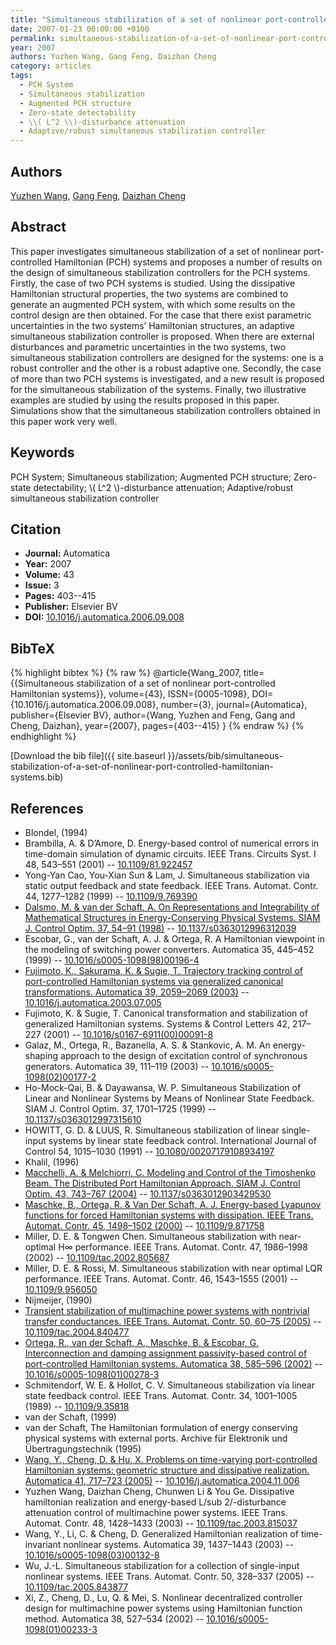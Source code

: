 ```yaml
---
title: "Simultaneous stabilization of a set of nonlinear port-controlled Hamiltonian systems"
date: 2007-01-23 00:00:00 +0100
permalink: simultaneous-stabilization-of-a-set-of-nonlinear-port-controlled-hamiltonian-systems
year: 2007
authors: Yuzhen Wang, Gang Feng, Daizhan Cheng
category: articles
tags:
  - PCH System
  - Simultaneous stabilization
  - Augmented PCH structure
  - Zero-state detectability
  - \\( L^2 \\)-disturbance attenuation
  - Adaptive/robust simultaneous stabilization controller
---
```

 
## Authors
[Yuzhen Wang](authors/yuzhen-wang), [Gang Feng](authors/gang-feng), [Daizhan Cheng](authors/daizhan-cheng)
 
## Abstract
This paper investigates simultaneous stabilization of a set of nonlinear port-controlled Hamiltonian (PCH) systems and proposes a number of results on the design of simultaneous stabilization controllers for the PCH systems. Firstly, the case of two PCH systems is studied. Using the dissipative Hamiltonian structural properties, the two systems are combined to generate an augmented PCH system, with which some results on the control design are then obtained. For the case that there exist parametric uncertainties in the two systems’ Hamiltonian structures, an adaptive simultaneous stabilization controller is proposed. When there are external disturbances and parametric uncertainties in the two systems, two simultaneous stabilization controllers are designed for the systems: one is a robust controller and the other is a robust adaptive one. Secondly, the case of more than two PCH systems is investigated, and a new result is proposed for the simultaneous stabilization of the systems. Finally, two illustrative examples are studied by using the results proposed in this paper. Simulations show that the simultaneous stabilization controllers obtained in this paper work very well.
 
## Keywords
PCH System; Simultaneous stabilization; Augmented PCH structure; Zero-state detectability; \\( L^2 \\)-disturbance attenuation; Adaptive/robust simultaneous stabilization controller
 
## Citation
- **Journal:** Automatica
- **Year:** 2007
- **Volume:** 43
- **Issue:** 3
- **Pages:** 403--415
- **Publisher:** Elsevier BV
- **DOI:** [10.1016/j.automatica.2006.09.008](https://doi.org/10.1016/j.automatica.2006.09.008)
 
## BibTeX
{% highlight bibtex %}
{% raw %}
@article{Wang_2007,
  title={{Simultaneous stabilization of a set of nonlinear port-controlled Hamiltonian systems}},
  volume={43},
  ISSN={0005-1098},
  DOI={10.1016/j.automatica.2006.09.008},
  number={3},
  journal={Automatica},
  publisher={Elsevier BV},
  author={Wang, Yuzhen and Feng, Gang and Cheng, Daizhan},
  year={2007},
  pages={403--415}
}
{% endraw %}
{% endhighlight %}
 
[Download the bib file]({{ site.baseurl }}/assets/bib/simultaneous-stabilization-of-a-set-of-nonlinear-port-controlled-hamiltonian-systems.bib)
 
## References
- Blondel, (1994)
- Brambilla, A. & D’Amore, D. Energy-based control of numerical errors in time-domain simulation of dynamic circuits. IEEE Trans. Circuits Syst. I 48, 543–551 (2001) -- [10.1109/81.922457](https://doi.org/10.1109/81.922457)
- Yong-Yan Cao, You-Xian Sun & Lam, J. Simultaneous stabilization via static output feedback and state feedback. IEEE Trans. Automat. Contr. 44, 1277–1282 (1999) -- [10.1109/9.769390](https://doi.org/10.1109/9.769390)
- [Dalsmo, M. & van der Schaft, A. On Representations and Integrability of Mathematical Structures in Energy-Conserving Physical Systems. SIAM J. Control Optim. 37, 54–91 (1998)](on-representations-and-integrability-of-mathematical-structures-in-energy-conserving-physical-systems) -- [10.1137/s0363012996312039](https://doi.org/10.1137/s0363012996312039)
- Escobar, G., van der Schaft, A. J. & Ortega, R. A Hamiltonian viewpoint in the modeling of switching power converters. Automatica 35, 445–452 (1999) -- [10.1016/s0005-1098(98)00196-4](https://doi.org/10.1016/s0005-1098(98)00196-4)
- [Fujimoto, K., Sakurama, K. & Sugie, T. Trajectory tracking control of port-controlled Hamiltonian systems via generalized canonical transformations. Automatica 39, 2059–2069 (2003)](trajectory-tracking-control-of-port-controlled-hamiltonian-systems-via-generalized-canonical-transformations) -- [10.1016/j.automatica.2003.07.005](https://doi.org/10.1016/j.automatica.2003.07.005)
- Fujimoto, K. & Sugie, T. Canonical transformation and stabilization of generalized Hamiltonian systems. Systems &amp; Control Letters 42, 217–227 (2001) -- [10.1016/s0167-6911(00)00091-8](https://doi.org/10.1016/s0167-6911(00)00091-8)
- Galaz, M., Ortega, R., Bazanella, A. S. & Stankovic, A. M. An energy-shaping approach to the design of excitation control of synchronous generators. Automatica 39, 111–119 (2003) -- [10.1016/s0005-1098(02)00177-2](https://doi.org/10.1016/s0005-1098(02)00177-2)
- Ho-Mock-Qai, B. & Dayawansa, W. P. Simultaneous Stabilization of Linear and Nonlinear Systems by Means of Nonlinear State Feedback. SIAM J. Control Optim. 37, 1701–1725 (1999) -- [10.1137/s0363012997315610](https://doi.org/10.1137/s0363012997315610)
- HOWITT, G. D. & LUUS, R. Simultaneous stabilization of linear single-input systems by linear state feedback control. International Journal of Control 54, 1015–1030 (1991) -- [10.1080/00207179108934197](https://doi.org/10.1080/00207179108934197)
- Khalil, (1996)
- [Macchelli, A. & Melchiorri, C. Modeling and Control of the Timoshenko Beam. The Distributed Port Hamiltonian Approach. SIAM J. Control Optim. 43, 743–767 (2004)](modeling-and-control-of-the-timoshenko-beam-the-distributed-port-hamiltonian-approach) -- [10.1137/s0363012903429530](https://doi.org/10.1137/s0363012903429530)
- [Maschke, B., Ortega, R. & Van Der Schaft, A. J. Energy-based Lyapunov functions for forced Hamiltonian systems with dissipation. IEEE Trans. Automat. Contr. 45, 1498–1502 (2000)](energy-based-lyapunov-functions-for-forced-hamiltonian-systems-with-dissipation) -- [10.1109/9.871758](https://doi.org/10.1109/9.871758)
- Miller, D. E. & Tongwen Chen. Simultaneous stabilization with near-optimal H∞ performance. IEEE Trans. Automat. Contr. 47, 1986–1998 (2002) -- [10.1109/tac.2002.805687](https://doi.org/10.1109/tac.2002.805687)
- Miller, D. E. & Rossi, M. Simultaneous stabilization with near optimal LQR performance. IEEE Trans. Automat. Contr. 46, 1543–1555 (2001) -- [10.1109/9.956050](https://doi.org/10.1109/9.956050)
- Nijmeijer, (1990)
- [Transient stabilization of multimachine power systems with nontrivial transfer conductances. IEEE Trans. Automat. Contr. 50, 60–75 (2005)](transient-stabilization-of-multimachine-power-systems-with-nontrivial-transfer-conductances) -- [10.1109/tac.2004.840477](https://doi.org/10.1109/tac.2004.840477)
- [Ortega, R., van der Schaft, A., Maschke, B. & Escobar, G. Interconnection and damping assignment passivity-based control of port-controlled Hamiltonian systems. Automatica 38, 585–596 (2002)](interconnection-and-damping-assignment-passivity-based-control-of-port-controlled-hamiltonian-systems) -- [10.1016/s0005-1098(01)00278-3](https://doi.org/10.1016/s0005-1098(01)00278-3)
- Schmitendorf, W. E. & Hollot, C. V. Simultaneous stabilization via linear state feedback control. IEEE Trans. Automat. Contr. 34, 1001–1005 (1989) -- [10.1109/9.35818](https://doi.org/10.1109/9.35818)
- van der Schaft, (1999)
- van der Schaft, The Hamiltonian formulation of energy conserving physical systems with external ports. Archive für Elektronik und Übertragungstechnik (1995)
- [Wang, Y., Cheng, D. & Hu, X. Problems on time-varying port-controlled Hamiltonian systems: geometric structure and dissipative realization. Automatica 41, 717–723 (2005)](problems-on-time-varying-port-controlled-hamiltonian-systems-geometric-structure-and-dissipative-realization) -- [10.1016/j.automatica.2004.11.006](https://doi.org/10.1016/j.automatica.2004.11.006)
- Yuzhen Wang, Daizhan Cheng, Chunwen Li & You Ge. Dissipative hamiltonian realization and energy-based L/sub 2/-disturbance attenuation control of multimachine power systems. IEEE Trans. Automat. Contr. 48, 1428–1433 (2003) -- [10.1109/tac.2003.815037](https://doi.org/10.1109/tac.2003.815037)
- Wang, Y., Li, C. & Cheng, D. Generalized Hamiltonian realization of time-invariant nonlinear systems. Automatica 39, 1437–1443 (2003) -- [10.1016/s0005-1098(03)00132-8](https://doi.org/10.1016/s0005-1098(03)00132-8)
- Wu, J.-L. Simultaneous stabilization for a collection of single-input nonlinear systems. IEEE Trans. Automat. Contr. 50, 328–337 (2005) -- [10.1109/tac.2005.843877](https://doi.org/10.1109/tac.2005.843877)
- Xi, Z., Cheng, D., Lu, Q. & Mei, S. Nonlinear decentralized controller design for multimachine power systems using Hamiltonian function method. Automatica 38, 527–534 (2002) -- [10.1016/s0005-1098(01)00233-3](https://doi.org/10.1016/s0005-1098(01)00233-3)

